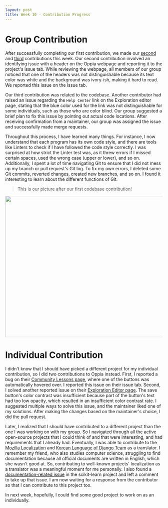 ```yaml
---
layout: post
title: Week 10 - Contribution Progress
---
```


# Group Contribution

After successfully completing our first contribution, we made our [second](https://github.com/oppia/oppia/issues/17867#issue-1646175140) and [third](https://github.com/oppia/oppia/issues/17832#issuecomment-1489155054) contributions this week. Our second contribution involved an identifying issue with a header on the Oppia webpage and reporting it to the project's issue tab. While reviewing the webpage, all members of our group noticed that one of the headers was not distinguishable because its text color was white and the background was ivory-ish, making it hard to read. We reported this issue on the issue tab.

<!--more-->

Our third contribution was related to the codebase. Another contributor had raised an issue regarding the `Help Center` link on the Exploration editor page, stating that the blue color used for the link was not distinguishable for some individuals, such as those who are color blind. Our group suggested a brief plan to fix this issue by pointing out actual code locations. After receiving confirmation from a maintainer, our group was assigned the issue and successfully made merge requests.

Throughout this process, I have learned many things. For instance, I now understand that each program has its own code style, and there are tools like Linters to check if I have followed the code style correctly. I was surprised at how strict the Linter test was, as it threw errors if I missed certain spaces, used the wrong case (upper or lower), and so on. Additionally, I spent a lot of time navigating Git to ensure that I did not mess up my branch or pull request's Git log. To fix my own errors, I deleted some Git commits, reverted changes, created new branches, and so on. I found it interesting to learn about the different functions of Git.

> This is our picture after our first codebase contribution!

<img src="https://user-images.githubusercontent.com/75988952/229406489-99fa1d45-3c8d-42d4-93c2-7d73b6727d4b.JPG"  width="600" height="450">


# Individual Contribution

I didn't know that I should have picked a different project for my individual contribution, so I did two contributions to Oppia instead. First, I reported a bug on their [Community Lessons page](https://github.com/oppia/oppia/issues/17889#issue-1650183266), where one of the buttons was automatically hovered over. I reported this issue on their issue tab. Second, I solved another reported issue on their [Exploration Editor page](https://github.com/oppia/oppia/issues/17886#issue-1649010839). The save button's color contrast was insufficient because part of the button's text had too low opacity, which resulted in an insufficient color contrast rate. I suggested multiple ways to solve this issue, and the maintainer liked one of my solutions. After making the changes based on the maintainer's choice, I did the pull request.

Later, I realized that I should have contributed to a different project than the one I was working on with my group. So I navigated through all the active open-source projects that I could think of and that were interesting, and had requirements that I already had. Eventually, I was able to contribute to the [Mozilla Localization](https://pontoon.mozilla.org/contributors/r34tC0XdcsDhqsw36YyA3v0MrMc/) and [Korean Language of Django Team](https://www.transifex.com/user/profile/SeoeunH/) as a translator. I remember my friend, who also studies computer science, struggling to find documentation because all official documents are written in English, which she wasn't good at. So, contributing to well-known projects' localization as a translator was a meaningful moment for me personally. I also found a [documentation-related issue](https://github.com/scikit-learn/scikit-learn/issues/26035#issuecomment-1492758225) in the scikit-learn project and left a comment to take up that issue. I am now waiting for a response from the contributor so that I can contribute to this project too.

In next week, hopefully, I could find some good project to work on as an individually. 
